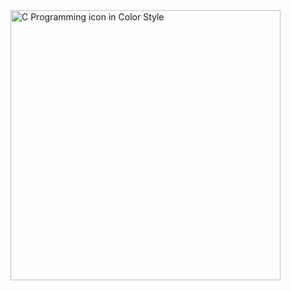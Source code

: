 <img src="https://img.icons8.com/color/480/c-programming.png" jsaction="load:XAeZkd;" jsname="HiaYvf" class="n3VNCb KAlRDb" alt="C Programming icon in Color Style" data-noaft="1" style="width: 432px; height: 432px; margin: 40.05px 0px;">